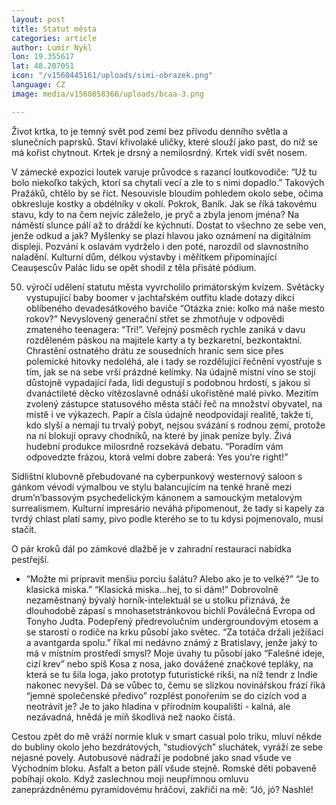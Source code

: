```yaml
---
layout: post
title: Statut města
categories: article
author: Lumír Nykl
lon: 19.355617
lat: 48.207051
icon: "/v1560445161/uploads/simi-obrazek.png"
language: CZ
image: media/v1560858366/uploads/bcaa-3.png

---
```

Život krtka, to je temný svět pod zemí bez přívodu denního světla a slunečních paprsků. Staví křivolaké uličky, které slouží jako past, do níž se má kořist chytnout. Krtek je drsný a nemilosrdný. Krtek vidí svět nosem.

V zámecké expozici loutek varuje průvodce s razancí loutkovodiče: “Už tu bolo niekoľko takých, ktorí sa chytali vecí a zle to s nimi dopadlo.” Takových Pražáků, chtělo by se říct.
Nesouvisle bloudím pohledem okolo sebe, očima obkresluje kostky a obdélníky v okolí. Pokrok, Baník. Jak se říká takovému stavu, kdy to na čem nejvíc záleželo, je pryč a zbyla jenom jména? Na náměstí slunce pálí až to dráždí ke kýchnutí. Dostat to všechno ze sebe ven, jenže odkud a jak? Myšlenky se plazí hlavou jako oznámení na digitálním displeji. Pozvání k oslavám vydrželo i den poté, narozdíl od slavnostního naladění. Kulturní dům, délkou výstavby i měřítkem připomínající Ceaușescův Palác lidu se opět shodil z těla přisáté pódium.

50. výročí udělení statutu města vyvrcholilo primátorským kvízem. Světácky vystupující baby boomer v jachtařském outfitu klade dotazy dikcí oblíbeného devadesátkového baviče “Otázka znie: kolko má naše mesto rokov?” Nevyslovený generační střet se zhmotňuje v odpovědi zmateného teenagera: “Tri!”. Veřejný posměch rychle zaniká v davu rozděleném páskou na majitele karty a ty bezkaretní, bezkontaktní. Chrastění ostnatého drátu ze sousedních hranic sem sice přes polemické hitovky nedoléhá, ale i tady se rozdělující řečnění vyostřuje s tím, jak se na sebe vrší prázdné kelímky. Na údajně místní víno se stojí důstojně vypadající řada, lidi degustují s podobnou hrdostí, s jakou si dvanáctileté děcko vítězoslavně odnáší ukořistěné malé pivko. Mezitím zvolený zástupce statusového města stáčí řeč na množství obyvatel, na místě i ve výkazech. Papír a čísla údajně neodpovídají realitě, takže ti, kdo slyší a nemají tu trvalý pobyt, nejsou svázání s rodnou zemí, protože na ní blokují opravy chodníků, na které by jinak peníze byly. Živá hudební produkce milosrdně rozsekává debatu. “Poradím vám odpovedzte frázou, ktorá velmi dobre zaberá: Yes you’re right!”

Sídlištní klubovně přebudované na cyberpunkový westernový saloon s gánkom vévodí výmalbou ve stylu balancujícím na tenké hraně mezi drum’n’bassovým psychedelickým kánonem a samouckým metalovým surrealismem. Kulturní impresário neváhá připomenout, že tady si kapely za tvrdý chlast platí samy, pivo podle kterého se to tu kdysi pojmenovalo, musí stačit.

O pár kroků dál po zámkové dlažbě je v zahradní restauraci nabídka pestřejší.

- “Možte mi pripravit menšiu porciu šalátu? Alebo ako je to velké?” “Je to klasická miska.” “Klasická miska...hej, to si dám!”
  Dobrovolně nezaměstnaný bývalý horník-intelektuál se u stolku přiznává, že dlouhodobě zápasí s mnohasetstránkovou bichlí Poválečná Evropa od Tonyho Judta. Podepřený předrevolučním undergroundovým etosem a se starostí o rodiče na krku působí jako světec. “Za totáča držali ježíšaci a avantgarda spolu.” říkal mi nedávno známý z Bratislavy, jenže jaký to má v místním prostředí smysl? Moje úvahy tu působí jako “Falešné ideje, cizí krev” nebo spíš Kosa z nosa, jako dovážené značkové tepláky, na která se tu šila loga, jako prototyp futuristické rikši, na níž tendr z Indie nakonec nevyšel. Dá se vůbec to, čemu se slizkou novinářskou frází říká “jemné společenské předivo” rozplést ponořením se do cizích vod a neotrávit je? Je to jako hladina v přírodním koupališti - kalná, ale nezávadná, hnědá je míň škodlivá než naoko čistá.

Cestou zpět do mě vráží normie kluk v smart casual polo triku, mluví někde do bubliny okolo jeho bezdrátových, “studiových” sluchátek, vyráží ze sebe nejasné povely. Autobusové nádraží je podobné jako snad všude ve Východním bloku. Asfalt a beton pálí všude stejně. Romské děti pobaveně pobíhají okolo. Když zaslechnou moji neupřímnou omluvu zaneprázdněnému pyramidovému hráčovi, zakřičí na mě: “Jó, jó? Nashlé!